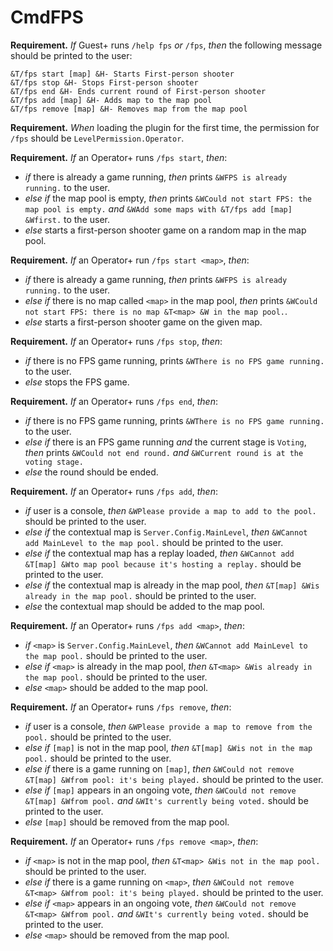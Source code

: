 # CmdFPS

**Requirement.** *If* Guest+ runs `/help fps` *or* `/fps`, *then* the following message should be printed to the user:

```
&T/fps start [map] &H- Starts First-person shooter
&T/fps stop &H- Stops First-person shooter
&T/fps end &H- Ends current round of First-person shooter
&T/fps add [map] &H- Adds map to the map pool
&T/fps remove [map] &H- Removes map from the map pool
```

**Requirement.** *When* loading the plugin for the first time, the permission for `/fps` should be `LevelPermission.Operator`.

**Requirement.** *If* an Operator+ runs `/fps start`, *then*:
+ *if* there is already a game running, *then* prints `&WFPS is already running.` to the user.
+ *else if* the map pool is empty, *then* prints `&WCould not start FPS: the map pool is empty.` *and* `&WAdd some maps with &T/fps add [map] &Wfirst.` to the user.
+ *else* starts a first-person shooter game on a random map in the map pool.

**Requirement.** *If* an Operator+ run `/fps start <map>`, *then*:
+ *if* there is already a game running, *then* prints `&WFPS is already running.` to the user.
+ *else if* there is no map called `<map>` in the map pool, *then* prints `&WCould not start FPS: there is no map &T<map> &W in the map pool.`.
+ *else* starts a first-person shooter game on the given map.

**Requirement.** *If* an Operator+ runs `/fps stop`, *then*:
+ *if* there is no FPS game running, prints `&WThere is no FPS game running.` to the user.
+ *else* stops the FPS game.

**Requirement.** *If* an Operator+ runs `/fps end`, *then*:
+ *if* there is no FPS game running, prints `&WThere is no FPS game running.` to the user.
+ *else if* there is an FPS game running *and* the current stage is `Voting`, *then* prints `&WCould not end round.` *and* `&WCurrent round is at the voting stage.`
+ *else* the round should be ended.

**Requirement.** *If* an Operator+ runs `/fps add`, *then*:
+ *if* user is a console, *then* `&WPlease provide a map to add to the pool.` should be printed to the user.
+ *else if* the contextual map is `Server.Config.MainLevel`, *then* `&WCannot add MainLevel to the map pool.` should be printed to the user.
+ *else if* the contextual map has a replay loaded, *then* `&WCannot add &T[map] &Wto map pool because it's hosting a replay.` should be printed to the user.
+ *else if* the contextual map is already in the map pool, *then* `&T[map] &Wis already in the map pool.` should be printed to the user.
+ *else* the contextual map should be added to the map pool.

**Requirement.** *If* an Operator+ runs `/fps add <map>`, *then*:
+ *if* `<map>` is `Server.Config.MainLevel`, *then* `&WCannot add MainLevel to the map pool.` should be printed to the user.
+ *else if* `<map>` is already in the map pool, *then* `&T<map> &Wis already in the map pool.` should be printed to the user.
+ *else* `<map>` should be added to the map pool.

**Requirement.** *If* an Operator+ runs `/fps remove`, *then*:
+ *if* user is a console, *then* `&WPlease provide a map to remove from the pool.` should be printed to the user.
+ *else if* `[map]` is not in the map pool, *then* `&T[map] &Wis not in the map pool.` should be printed to the user.
+ *else if* there is a game running on `[map]`, *then* `&WCould not remove &T[map] &Wfrom pool: it's being played.` should be printed to the user.
+ *else if* `[map]` appears in an ongoing vote, *then* `&WCould not remove &T[map] &Wfrom pool.` *and* `&WIt's currently being voted.` should be printed to the user.
+ *else* `[map]` should be removed from the map pool.

**Requirement.** *If* an Operator+ runs `/fps remove <map>`, *then*:
+ *if* `<map>` is not in the map pool, *then* `&T<map> &Wis not in the map pool.` should be printed to the user.
+ *else if* there is a game running on `<map>`, *then* `&WCould not remove &T<map> &Wfrom pool: it's being played.` should be printed to the user.
+ *else if* `<map>` appears in an ongoing vote, *then* `&WCould not remove &T<map> &Wfrom pool.` *and* `&WIt's currently being voted.` should be printed to the user.
+ *else* `<map>` should be removed from the map pool.
